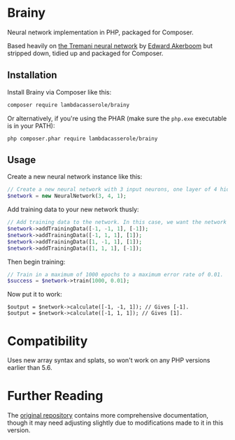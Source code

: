 # Brainy
Neural network implementation in PHP, packaged for Composer.

Based heavily on [the Tremani neural network](https://github.com/infostreams/neural-network) by [Edward Akerboom](https://github.com/infostreams) but stripped down, tidied up and packaged for Composer. 

## Installation
Install Brainy via Composer like this:

```bash
composer require lambdacasserole/brainy
```

Or alternatively, if you're using the PHAR (make sure the `php.exe` executable is in your PATH):

```
php composer.phar require lambdacasserole/brainy
```

## Usage
Create a new neural network instance like this:

```php
// Create a new neural network with 3 input neurons, one layer of 4 hidden neurons, and 1 output neuron.
$network = new NeuralNetwork(3, 4, 1);
```

Add training data to your new network thusly:

```php
// Add training data to the network. In this case, we want the network to learn the 'XOR' function.
$network->addTrainingData([-1, -1, 1], [-1]);
$network->addTrainingData([-1, 1, 1], [1]);
$network->addTrainingData([1, -1, 1], [1]);
$network->addTrainingData([1, 1, 1], [-1]);
```

Then begin training:

```php
// Train in a maximum of 1000 epochs to a maximum error rate of 0.01.
$success = $network->train(1000, 0.01);
```

Now put it to work:

```
$output = $network->calculate([-1, -1, 1]); // Gives [-1].
$output = $network->calculate([-1, 1, 1]); // Gives [1].
```

# Compatibility
Uses new array syntax and splats, so won't work on any PHP versions earlier than 5.6.

# Further Reading
The [original repository](https://github.com/infostreams/neural-network) contains more comprehensive documentation, though it may need adjusting slightly due to modifications made to it in this version.
